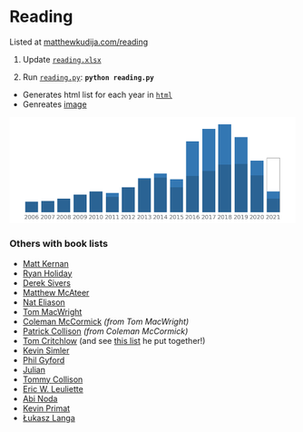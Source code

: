 # Reading

Listed at [matthewkudija.com/reading](http://matthewkudija.com/reading)

1. Update [`reading.xlsx`](reading.xlsx)

2. Run [`reading.py`](reading.py): **`python reading.py`**
* Generates html list for each year in [`html`](html)
* Genreates [image](https://github.com/mkudija/mkudija.github.io/blob/master/images/book_plot.png)

![Reading](https://github.com/mkudija/mkudija.github.io/blob/master/images/book_plot.png)


### Others with book lists
- [Matt Kernan](https://mattkernan.com/)
- [Ryan Holiday](https://ryanholiday.net/reading-list/)
- [Derek Sivers](https://sive.rs/book?sort=title)
- [Matthew McAteer](https://matthewmcateer.me/bookshelf/)
- [Nat Eliason](https://www.nateliason.com/notes)
- [Tom MacWright](https://macwright.com/reading/)
- [Coleman McCormick](https://www.colemanm.org/books/) *(from Tom MacWright)*
- [Patrick Collison](https://patrickcollison.com/bookshelf) *(from Coleman McCormick)*
- [Tom Critchlow](https://tomcritchlow.com/wiki/books/books-read/) (and see [this list](https://tomcritchlow.com/wiki/books/bookshelves/) he put together!)
- [Kevin Simler](https://meltingasphalt.com/what-im-reading/)
- [Phil Gyford](https://www.gyford.com/phil/reading/)
- [Julian](https://julian.digital/activity/reading/)
- [Tommy Collison](https://tommycollison.com/books)
- [Eric W. Leuliette](https://whatihaveread.net/)
- [Abi Noda](http://abinoda.com/reading-list)
- [Kevin Primat](https://kevinprimat.com/books)
- [Łukasz Langa](https://lukasz.langa.pl/books/)
